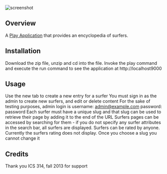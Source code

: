 ![screenshot](https://raw.github.com/andrewpw/surferpedia/3e6646498f56902510a6e65d75f84cbbb9eaefcb/public/images/Surferpedia_snap2.png)

Overview
--------

A [Play Application](http://playframework.com) that provides an encyclopedia of surfers.


Installation
------------

Download the zip file, unzip and cd into the file. Invoke the play command and execute the run command to see the 
application at http://localhost9000

Usage
-----

Use the new tab to create a new entry for a surfer
You must sign in as the admin to create new surfers, and edit or delete content
For the sake of testing purposes, admin login is username: admin@example.com password: password
Each surfer must have a unique slug and that slug can be used to retrieve their page by adding it to the end of the URL
Surfers pages can be accessed by searching for them - if you do not specify any surfer attributes in the search bar,
all surfers are displayed.
Surfers can be rated by anyone.  Currently the surfers rating does not display.
Once you choose a slug you cannot change it


Credits
-------

Thank you ICS 314, fall 2013 for support